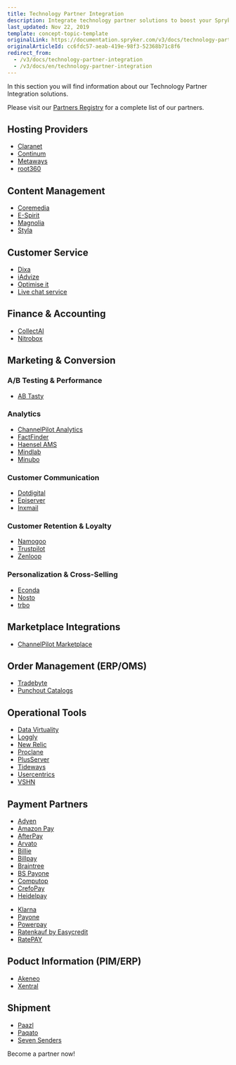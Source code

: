 ```yaml
---
title: Technology Partner Integration
description: Integrate technology partner solutions to boost your Spryker project performance.
last_updated: Nov 22, 2019
template: concept-topic-template
originalLink: https://documentation.spryker.com/v3/docs/technology-partner-integration
originalArticleId: cc6fdc57-aeab-419e-98f3-52368b71c8f6
redirect_from:
  - /v3/docs/technology-partner-integration
  - /v3/docs/en/technology-partner-integration
---
```


In this section you will find information about our Technology Partner Integration solutions.

Please visit our [Partners Registry](https://spryker.com/find-a-partner/) for a complete list of our partners.

##  Hosting Providers

* [Claranet](/docs/scos/user/technology-partners/201907.0/hosting-providers/claranet.html)
* [Continum](/docs/scos/user/technology-partners/201907.0/hosting-providers/continum.html)
* [Metaways](/docs/scos/user/technology-partners/201907.0/hosting-providers/metaways.html)
* [root360](/docs/scos/user/technology-partners/201907.0/hosting-providers/root-360.html)


## Content Management

<!--* [Censhare](/docs/scos/user/technology-partners/201907.0/content-management/censhare.html)-->
* [Coremedia](/docs/scos/user/technology-partners/201907.0/content-management/coremedia.html)
* [E-Spirit](/docs/scos/user/technology-partners/201907.0/content-management/e-spirit.html)
* [Magnolia](/docs/scos/user/technology-partners/201907.0/content-management/magnolia.html)
* [Styla](/docs/scos/user/technology-partners/201907.0/content-management/styla.html)

## Customer Service

* [Dixa](/docs/scos/user/technology-partners/201907.0/customer-service/dixa.html)
* [iAdvize](/docs/scos/user/technology-partners/201907.0/customer-service/iadvize.html)
* [Optimise it](/docs/scos/user/technology-partners/201907.0/customer-service/optimise-it.html)
* [Live chat service](/docs/scos/user/technology-partners/201907.0/customer-service/live-chat-service.html)

## Finance & Accounting

* [CollectAI](/docs/scos/user/technology-partners/201907.0/finance-and-accounting/collectai.html)
* [Nitrobox](/docs/scos/user/technology-partners/201907.0/finance-and-accounting/nitrobox.html)

## Marketing & Conversion
### A/B Testing & Performance

* [AB Tasty](/docs/scos/user/technology-partners/201907.0/marketing-and-conversion/ab-testing-and-performance/ab-tasty.html)
<!--* [Baqend](/docs/scos/user/technology-partners/201907.0/marketing-and-conversion/ab-testing-and-performance/baqend.html)-->

### Analytics

* [ChannelPilot Analytics](/docs/scos/user/technology-partners/201907.0/marketing-and-conversion/analytics/channelpilot-analytics.html)
* [FactFinder](/docs/scos/user/technology-partners/201907.0/marketing-and-conversion/analytics/fact-finder/fact-finder.html)
* [Haensel AMS](/docs/scos/user/technology-partners/201907.0/marketing-and-conversion/analytics/haensel-ams.html)
* [Mindlab](/docs/scos/user/technology-partners/201907.0/marketing-and-conversion/analytics/mindlab.html)
* [Minubo](/docs/scos/user/technology-partners/201907.0/marketing-and-conversion/analytics/minubo.html)

### Customer Communication

* [Dotdigital](/docs/scos/user/technology-partners/201907.0/marketing-and-conversion/customer-communication/dotdigital.html)
* [Episerver](/docs/scos/user/technology-partners/201907.0/marketing-and-conversion/customer-communication/episerver.html)
* [Inxmail](/docs/scos/user/technology-partners/201907.0/marketing-and-conversion/customer-communication/inxmail.html)

### Customer Retention & Loyalty

* [Namogoo](/docs/scos/user/technology-partners/201907.0/marketing-and-conversion/customer-retention-and-loyalty/namogoo.html) 
* [Trustpilot](/docs/scos/user/technology-partners/201907.0/marketing-and-conversion/customer-retention-and-loyalty/trustpilot.html)
* [Zenloop](/docs/scos/user/technology-partners/201907.0/marketing-and-conversion/customer-retention-and-loyalty/zenloop.html)

### Personalization & Cross-Selling

<!--* [8Select](/docs/scos/user/technology-partners/201907.0/marketing-and-conversion/personalization-and-cross-selling/8select.html)-->
<!--* [Contentserv](https://documentation.spryker.com/v3/docs/)-->
* [Econda](https://documentation.spryker.com/v3/docs/econda)
* [Nosto](https://documentation.spryker.com/v3/docs/nosto)
* [trbo](https://documentation.spryker.com/v3/docs/trbo)

## Marketplace Integrations

* [ChannelPilot Marketplace](https://documentation.spryker.com/v3/docs/channelpilot)

## Order Management (ERP/OMS)

* [Tradebyte](https://documentation.spryker.com/v3/docs/tradebyte)
* [Punchout Catalogs](https://documentation.spryker.com/v3/docs/punchout-catalogs)

## Operational Tools

<!--* [Common Solutions](https://documentation.spryker.com/v3/docs/common-solutions)-->
* [Data Virtuality](https://documentation.spryker.com/v3/docs/datavirtuality)
* [Loggly](https://documentation.spryker.com/v3/docs/loggly-queue)
* [New Relic](https://documentation.spryker.com/v3/docs/new-relic)
* [Proclane](https://documentation.spryker.com/v3/docs/proclane)
* [PlusServer](https://documentation.spryker.com/v3/docs/plusserver)
* [Tideways](https://documentation.spryker.com/v3/docs/tideways)
* [Usercentrics](https://documentation.spryker.com/v3/docs/usercentrics)
* [VSHN](https://documentation.spryker.com/v3/docs/vshn)
<!--* [Mindcurv](https://documentation.spryker.com/v3/docs/mindcurv)-->
<!--* [Shopmacher](https://documentation.spryker.com/v3/docs/shopmacher)-->


## Payment Partners

* [Adyen](https://documentation.spryker.com/v3/docs/adyen)
* [Amazon Pay](https://documentation.spryker.com/v3/docs/amazon-pay)
* [AfterPay](https://documentation.spryker.com/v3/docs/afterpay)
* [Arvato](https://documentation.spryker.com/v3/docs/arvato)
* [Billie](https://documentation.spryker.com/v3/docs/billie)
* [Billpay](https://documentation.spryker.com/v3/docs/billpay) 
* [Braintree](https://documentation.spryker.com/v3/docs/braintree)
* [BS Payone](https://documentation.spryker.com/v3/docs/payone-v1-1)
* [Computop](https://documentation.spryker.com/v3/docs/computop)
* [CrefoPay](https://documentation.spryker.com/v3/docs/crefopay)
* [Heidelpay](https://documentation.spryker.com/v3/docs/heidelpay)
<!--* [Informa Solutions](https://documentation.spryker.com/v3/docs/informa-solutions)-->
* [Klarna](https://documentation.spryker.com/v3/docs/klarna)
* [Payone](https://documentation.spryker.com/v3/docs/payolution)
* [Powerpay](https://documentation.spryker.com/v3/docs/powerpay)
* [Ratenkauf by Easycredit](https://documentation.spryker.com/v3/docs/ratenkauf-by-easycredit)
* [RatePAY](https://documentation.spryker.com/v3/docs/ratepay)

 ## Poduct Information (PIM/ERP)

* [Akeneo](https://documentation.spryker.com/v3/docs/akeneo)
* [Xentral](https://documentation.spryker.com/v3/docs/xentral)
<!--* [Censhare](https://documentation.spryker.com/v3/docs/)-->
<!--* [Contentserv](https://documentation.spryker.com/v3/docs/contentserv)-->
<!--* [Tradebyte](https://documentation.spryker.com/v3/docs/tradebyte)-->

 ## Shipment

* [Paazl](https://documentation.spryker.com/v3/docs/paazl) 
* [Paqato](https://documentation.spryker.com/v3/docs/paqato)
* [Seven Senders](https://documentation.spryker.com/v3/docs/sevensenders)

Become a partner now!
